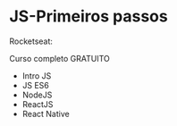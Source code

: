 # JS-Primeiros passos

Rocketseat:

Curso completo GRATUITO

- Intro JS
- JS ES6
- NodeJS
- ReactJS
- React Native
